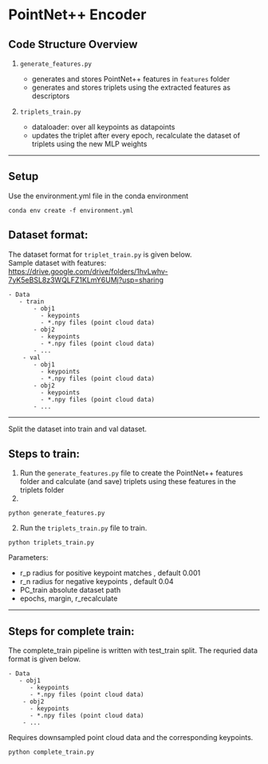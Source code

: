
# PointNet++ Encoder
## Code Structure Overview

1. `generate_features.py`
    * generates and stores PointNet++ features in `features` folder    
    * generates and stores triplets using the extracted features as descriptors

2. `triplets_train.py` 
    * dataloader: over all keypoints as datapoints
    * updates the triplet after every epoch, recalculate the dataset of triplets using the new MLP weights
***
## Setup 
Use the environment.yml file in the conda environment
```
conda env create -f environment.yml
```

## Dataset format: 
The dataset format for `triplet_train.py` is given below. <br>
Sample dataset with features: https://drive.google.com/drive/folders/1hvLwhv-7yK5eBSL8z3WQLFZ1KLmY6UMj?usp=sharing
```
- Data 
   - train
       - obj1 
         - keypoints 
         - *.npy files (point cloud data)
       - obj2 
         - keypoints 
         - *.npy files (point cloud data)
       - ...
    - val
       - obj1 
         - keypoints 
         - *.npy files (point cloud data)
       - obj2 
         - keypoints 
         - *.npy files (point cloud data)
       - ...
```
***

Split the dataset into train and val dataset.

## Steps to train: 
1) Run the `generate_features.py` file to create the PointNet++ features folder and calculate (and save) triplets using these features in the triplets folder
2) 
```
python generate_features.py
```

2) Run the `triplets_train.py` file to train.
```
python triplets_train.py
```

Parameters:
- r_p radius for positive keypoint matches , default 0.001
- r_n radius for negative keypoints , default 0.04
- PC_train absolute dataset path 
- epochs, margin, r_recalculate 

***

## Steps for complete train:  
The complete_train pipeline is written with test_train split. The requried data format is given below.

```
- Data 
   - obj1 
      - keypoints 
      - *.npy files (point cloud data)
    - obj2 
      - keypoints 
      - *.npy files (point cloud data)
    - ... 
```
   
Requires downsampled point cloud data and the corresponding keypoints.
```
python complete_train.py
```

